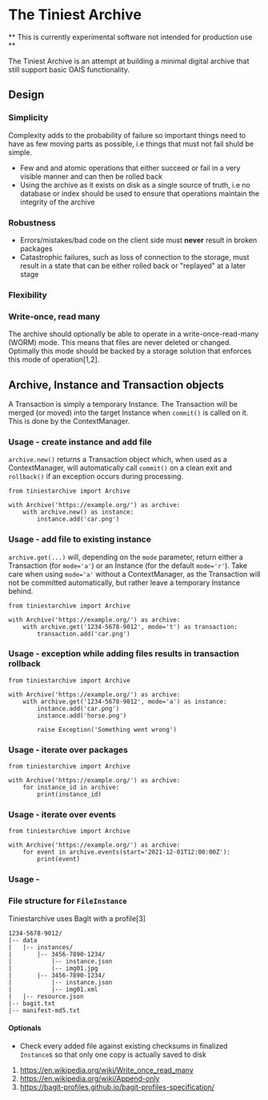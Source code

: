 # The Tiniest Archive

** This is currently experimental software not intended for production use  **

The Tiniest Archive is an attempt at building a minimal digital archive that still support basic OAIS functionality.

## Design

### Simplicity 

Complexity adds to the probability of failure so important things need to have as few moving parts as possible, i.e things that must not fail shuld be simple. 

- Few and and atomic operations that either succeed or fail in a very visible manner and can then be rolled back
- Using the archive as it exists on disk as a single source of truth, i.e no database or index should be used to ensure that operations maintain the integrity of the archive


### Robustness

- Errors/mistakes/bad code on the client side must **never** result in broken packages
- Catastrophic failures, such as loss of connection to the storage, must result in a state that can be either rolled back or "replayed" at a later stage

### Flexibility



### Write-once, read many

The archive should optionally be able to operate in a write-once-read-many (WORM) mode. This means that files are never deleted or changed. Optimally this mode should be backed by a storage solution that enforces this mode of operation[1,2].

## Archive, Instance and Transaction objects

A Transaction is simply a temporary Instance. The Transaction will be merged (or moved) into the target Instance when `commit()` is called on it. This is done by the ContextManager.

### Usage - create instance and add file

`archive.new()` returns a Transaction object which, when used as a ContextManager, will automatically call `commit()` on a clean exit and `rollback()` if an exception occurs during processing.

```
from tiniestarchive import Archive

with Archive('https://example.org/') as archive:
    with archive.new() as instance:
        instance.add('car.png')
```

### Usage - add file to existing instance 

`archive.get(...)` will, depending on the `mode` parameter, return either a Transaction (for `mode='a'`) or an Instance (for the default `mode='r'`). Take care when using `mode='a'` without a ContextManager, as the Transaction will not be committed automatically, but rather leave a temporary Instance behind.

```
from tiniestarchive import Archive

with Archive('https://example.org/') as archive:
    with archive.get('1234-5678-9012', mode='t') as transaction:
        transaction.add('car.png')
```

### Usage - exception while adding files results in transaction rollback

```
from tiniestarchive import Archive

with Archive('https://example.org/') as archive:
    with archive.get('1234-5678-9012', mode='a') as instance:
        instance.add('car.png')
        instance.add('horse.png')

        raise Exception('Something went wrong')
```

### Usage - iterate over packages

```
from tiniestarchive import Archive

with Archive('https://example.org/') as archive:
    for instance_id in archive:
        print(instance_id)
```

### Usage - iterate over events

```
from tiniestarchive import Archive

with Archive('https://example.org/') as archive:
    for event in archive.events(start='2021-12-01T12:00:00Z'):
        print(event)
```

### Usage - 


### File structure for `FileInstance`

Tiniestarchive uses BagIt with a profile[3]

```
1234-5678-9012/
|-- data
|   |-- instances/
|       |-- 3456-7890-1234/
|           |-- instance.json
|           |-- img01.jpg
|       |-- 3456-7890-1234/
|           |-- instance.json
|           |-- img01.xml
|   |-- resource.json
|-- bagit.txt
|-- manifest-md5.txt
```

#### Optionals

- Check every added file against existing checksums in finalized `Instance`s so that only one copy is actually saved to disk

1. https://en.wikipedia.org/wiki/Write_once_read_many
2. https://en.wikipedia.org/wiki/Append-only
3. https://bagit-profiles.github.io/bagit-profiles-specification/
